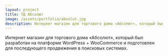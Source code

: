 ```yaml
---
layout: project
title: ТД Абсолют
image: /assets/portfolio/absolut.jpg
description: Интернет магазин для торгового дома «Абсолют», который был разработан на платформе WordPress
---
```

Интернет магазин для торгового дома «Абсолют», который был разработан на платформе WordPress + WooCommerce и подготовлен для последующего продвижения в поисковых системах.
